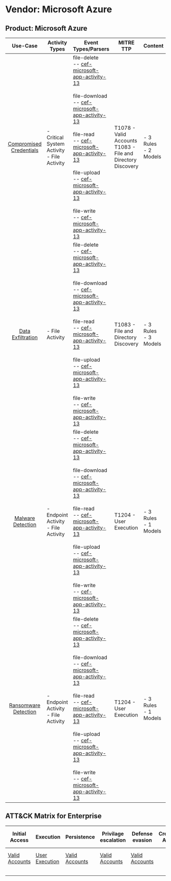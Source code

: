 Vendor: Microsoft Azure
=======================
Product: Microsoft Azure
------------------------
|                                 Use-Case                                  | Activity Types                                | Event Types/Parsers                                                                                                                                                                                                                                                                                                                                                                                                                                                                                                                                                                                       | MITRE TTP                                                          | Content                   |
|:-------------------------------------------------------------------------:| --------------------------------------------- | --------------------------------------------------------------------------------------------------------------------------------------------------------------------------------------------------------------------------------------------------------------------------------------------------------------------------------------------------------------------------------------------------------------------------------------------------------------------------------------------------------------------------------------------------------------------------------------------------------- | ------------------------------------------------------------------ | ------------------------- |
| [Compromised Credentials](../UseCases/usecase_compromised_credentials.md) | - Critical System Activity<br>- File Activity |  file-delete<br> -- [cef-microsoft-app-activity-13](../Parsers/parserContent_cef-microsoft-app-activity-13.md)<br><br> file-download<br> -- [cef-microsoft-app-activity-13](../Parsers/parserContent_cef-microsoft-app-activity-13.md)<br><br> file-read<br> -- [cef-microsoft-app-activity-13](../Parsers/parserContent_cef-microsoft-app-activity-13.md)<br><br> file-upload<br> -- [cef-microsoft-app-activity-13](../Parsers/parserContent_cef-microsoft-app-activity-13.md)<br><br> file-write<br> -- [cef-microsoft-app-activity-13](../Parsers/parserContent_cef-microsoft-app-activity-13.md)<br> | T1078 - Valid Accounts<br>T1083 - File and Directory Discovery<br> |  - 3 Rules<br> - 2 Models |
|       [Data Exfiltration](../UseCases/usecase_data_exfiltration.md)       | - File Activity                               |  file-delete<br> -- [cef-microsoft-app-activity-13](../Parsers/parserContent_cef-microsoft-app-activity-13.md)<br><br> file-download<br> -- [cef-microsoft-app-activity-13](../Parsers/parserContent_cef-microsoft-app-activity-13.md)<br><br> file-read<br> -- [cef-microsoft-app-activity-13](../Parsers/parserContent_cef-microsoft-app-activity-13.md)<br><br> file-upload<br> -- [cef-microsoft-app-activity-13](../Parsers/parserContent_cef-microsoft-app-activity-13.md)<br><br> file-write<br> -- [cef-microsoft-app-activity-13](../Parsers/parserContent_cef-microsoft-app-activity-13.md)<br> | T1083 - File and Directory Discovery<br>                           |  - 3 Rules<br> - 3 Models |
|       [Malware Detection](../UseCases/usecase_malware_detection.md)       | - Endpoint Activity<br>- File Activity        |  file-delete<br> -- [cef-microsoft-app-activity-13](../Parsers/parserContent_cef-microsoft-app-activity-13.md)<br><br> file-download<br> -- [cef-microsoft-app-activity-13](../Parsers/parserContent_cef-microsoft-app-activity-13.md)<br><br> file-read<br> -- [cef-microsoft-app-activity-13](../Parsers/parserContent_cef-microsoft-app-activity-13.md)<br><br> file-upload<br> -- [cef-microsoft-app-activity-13](../Parsers/parserContent_cef-microsoft-app-activity-13.md)<br><br> file-write<br> -- [cef-microsoft-app-activity-13](../Parsers/parserContent_cef-microsoft-app-activity-13.md)<br> | T1204 - User Execution<br>                                         |  - 3 Rules<br> - 1 Models |
|    [Ransomware Detection](../UseCases/usecase_ransomware_detection.md)    | - Endpoint Activity<br>- File Activity        |  file-delete<br> -- [cef-microsoft-app-activity-13](../Parsers/parserContent_cef-microsoft-app-activity-13.md)<br><br> file-download<br> -- [cef-microsoft-app-activity-13](../Parsers/parserContent_cef-microsoft-app-activity-13.md)<br><br> file-read<br> -- [cef-microsoft-app-activity-13](../Parsers/parserContent_cef-microsoft-app-activity-13.md)<br><br> file-upload<br> -- [cef-microsoft-app-activity-13](../Parsers/parserContent_cef-microsoft-app-activity-13.md)<br><br> file-write<br> -- [cef-microsoft-app-activity-13](../Parsers/parserContent_cef-microsoft-app-activity-13.md)<br> | T1204 - User Execution<br>                                         |  - 3 Rules<br> - 1 Models |

ATT&CK Matrix for Enterprise
----------------------------
| Initial Access                                                      | Execution                                                           | Persistence                                                         | Privilage escalation                                                | Defense evasion                                                     | Credential Access | Discovery                                                                         | Lateral Movement | Collection | Command and Control | Exfiltration | Impact |
| ------------------------------------------------------------------- | ------------------------------------------------------------------- | ------------------------------------------------------------------- | ------------------------------------------------------------------- | ------------------------------------------------------------------- | ----------------- | --------------------------------------------------------------------------------- | ---------------- | ---------- | ------------------- | ------------ | ------ |
| [Valid Accounts](https://attack.mitre.org/techniques/T1078)<br><br> | [User Execution](https://attack.mitre.org/techniques/T1204)<br><br> | [Valid Accounts](https://attack.mitre.org/techniques/T1078)<br><br> | [Valid Accounts](https://attack.mitre.org/techniques/T1078)<br><br> | [Valid Accounts](https://attack.mitre.org/techniques/T1078)<br><br> |                   | [File and Directory Discovery](https://attack.mitre.org/techniques/T1083)<br><br> |                  |            |                     |              |        |
